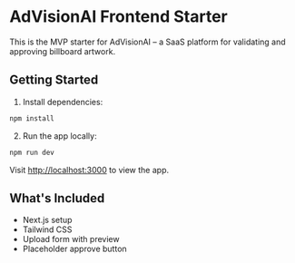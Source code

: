 # AdVisionAI Frontend Starter

This is the MVP starter for AdVisionAI – a SaaS platform for validating and approving billboard artwork.

## Getting Started

1. Install dependencies:

```bash
npm install
```

2. Run the app locally:

```bash
npm run dev
```

Visit [http://localhost:3000](http://localhost:3000) to view the app.

## What's Included
- Next.js setup
- Tailwind CSS
- Upload form with preview
- Placeholder approve button
